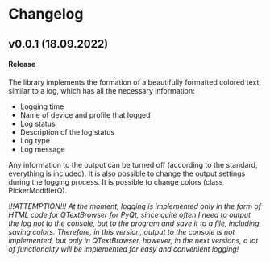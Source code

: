 # Changelog
<!--
Copyright © 2023 Kalynovsky Valentin. All rights reserved.

Licensed under the Apache License, Version 2.0 (the "License");
you may not use this file except in compliance with the License.
You may obtain a copy of the License at

   http://www.apache.org/licenses/LICENSE-2.0

Unless required by applicable law or agreed to in writing, software
distributed under the License is distributed on an "AS IS" BASIS,
WITHOUT WARRANTIES OR CONDITIONS OF ANY KIND, either express or implied.
See the License for the specific language governing permissions and
limitations under the License.
-->
<!--
## vX.X.X (DATE)

#### Bug Fixes:
- [# XXX](https : / / github . com / XXX) DESCRIPTION

#### Invalid Fixed:
- [# XXX](https : / / github . com / XXX) DESCRIPTION

#### Documenting:
- [# XXX](https : / / github . com / XXX) DESCRIPTION

#### Duplicating:
- [# XXX](https : / / github . com / XXX) DESCRIPTION

#### Enhancements:
- [# XXX](https : / / github . com / XXX) DESCRIPTION

---

## v0.1.0 (24.09.2022)

#### Documenting:
- Documented new functionality
- Updated the README.md

#### Enhancements:
- Rewritten functionality:
	- def get_doc()
	- def optimize_origin_doc()
	- def optimize_translated_doc()
	- def split_doc()
	- def join_docs()
	- def translate_docs(translatable_docs: str) -> str
- Renamed:
	- optimize_origin_doc() on optimize_doc()
	- optimize_translated_doc() on restoration_doc()
	- translate_docs() on translate_doc_segment()
- Implemented new functionality:
	- def tagging()
	- def untagging()
	- def translate_docs()
	- def start_global_translate() -> bool
- Combined all functionality into a single class - DoxDocsTranslator

---
-->
## v0.0.1 (18.09.2022)

#### Release
The library implements the formation of a beautifully formatted colored text, similar to a log, which has all the necessary information:
- Logging time
- Name of device and profile that logged
- Log status
- Description of the log status
- Log type
- Log message

Any information to the output can be turned off (according to the standard, everything is included). It is also possible to change the output settings during the logging process. It is possible to change colors (class PickerModifierQ).

*!!!ATTEMPTION!!! At the moment, logging is implemented only in the form of HTML code for QTextBrowser for PyQt, since quite often I need to output the log not to the console, but to the program and save it to a file, including saving colors. Therefore, in this version, output to the console is not implemented, but only in QTextBrowser, however, in the next versions, a lot of functionality will be implemented for easy and convenient logging!*
